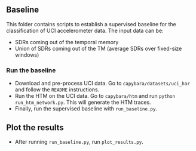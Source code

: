## Baseline
This folder contains scripts to establish a supervised baseline for the 
classification of UCI accelerometer data. The input data can be:
* SDRs coming out of the temporal memory
* Union of SDRs coming out of the TM (average SDRs over fixed-size windows)

### Run the baseline
* Download and pre-process UCI data. Go to `capybara/datasets/uci_har` and 
follow the `README` instructions. 
* Run the HTM on the UCI data. Go to `capybara/htm` and run `python 
run_htm_network.py`. This will generate the HTM traces.
* Finally, run the supervised baseline with `run_baseline.py`.

## Plot the results
* After running `run_baseline.py`, run `plot_results.py`.